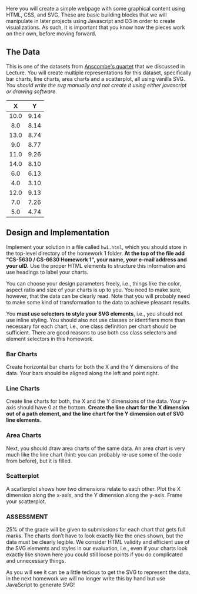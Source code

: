 Here you will create a simple webpage with some graphical content using HTML, CSS, and SVG. These are basic building blocks that we will manipulate in later projects using Javascript and D3 in order to create visualizations. As such, it is important that you know how the pieces work on their own, before moving forward.

## The Data

This is one of the datasets from [Anscombe's quartet](https://en.wikipedia.org/wiki/Anscombe%27s_quartet) that we discussed in Lecture. You will create multiple representations for this dataset, specifically bar charts, line charts, area charts and a scatterplot, all using vanilla SVG. *You should write the svg manually and not create it using either javascript or drawing software.*

| X    | Y    |
|:----:|:----:|
| 10.0 | 9.14 |
| 8.0  | 8.14 |
| 13.0 | 8.74 |
| 9.0  | 8.77 |
| 11.0 | 9.26 |
| 14.0 | 8.10 |
| 6.0  | 6.13 |
| 4.0  | 3.10 |
| 12.0 | 9.13 |
| 7.0  | 7.26 |
| 5.0  | 4.74 |
 

## Design and Implementation

Implement your solution in a file called ``hw1.html``, which you should store in the top-level directory of the homework 1 folder. **At the top of the file add "CS-5630 / CS-6630 Homework 1", your name, your e-mail address and your uID.** Use the proper HTML elements to structure this information and use headings to label your charts.

You can choose your design parameters freely, i.e., things like the color, aspect ratio and size of your charts is up to you. You need to make sure, however, that the data can be clearly read. Note that you will probably need to make some kind of transformation to the data to achieve pleasant results.  

You **must use selectors to style your SVG elements**, i.e., you should not use inline styling. You should also not use classes or identifiers more than necessary for each chart, i.e., one class definition per chart should be sufficient.  There are good reasons to use both css class selectors and element selectors in this homework.


### Bar Charts

Create horizontal bar charts for both the X and the Y dimensions of the data. Your bars should be aligned along the left and point right.

### Line Charts

Create line charts for both, the X and the Y dimensions of the data. Your y-axis should have 0 at the bottom. **Create the line chart for the X dimension out of a path element, and the line chart for the Y dimension out of SVG line elements**.

### Area Charts

Next, you should draw area charts of the same data. An area chart is very much like the line chart (hint: you can probably re-use some of the code from before), but it is filled. 


### Scatterplot

A scatterplot shows how two dimensions relate to each other. Plot the X dimension along the x-axis, and the Y dimension along the y-axis. Frame your scatterplot. 

### ASSESSMENT

25% of the grade will be given to submissions for each chart that gets full marks. The charts don’t have to look exactly like the ones shown, but the data must be clearly legible. We consider HTML validity and efficient use of the SVG elements and styles in our evaluation, i.e., even if your charts look exactly like shown here you could still loose points if you do complicated and unnecessary things.

As you will see it can be a little tedious to get the SVG to represent the data, in the next homework we will no longer write this by hand but use JavaScript to generate SVG!
